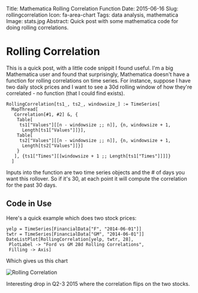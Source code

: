 Title: Mathematica Rolling Correlation Function
Date: 2015-06-16
Slug: rollingcorrelation
Icon: fa-area-chart
Tags: data analysis, mathematica
Image: stats.jpg
Abstract: Quick post with some mathematica code for doing rolling correlations.

Rolling Correlation
=====
This is a quick post, with a little code snippit I found useful. I'm a big Mathematica user and found that surprisingly, Mathematica doesn't have a function for rolling correlations on time series. For instance, suppose I have two daily stock prices and I want to see a 30d rolling window of how they're correlated - no function (that I could find exists).

```
RollingCorrelation[ts1_, ts2_, windowsize_] := TimeSeries[
  MapThread[
   Correlation[#1, #2] &, {
    Table[
     ts1["Values"][[n - windowsize ;; n]], {n, windowsize + 1, 
      Length[ts1["Values"]]}],
    Table[
     ts2["Values"][[n - windowsize ;; n]], {n, windowsize + 1, 
      Length[ts2["Values"]]}]
    }
   ], {ts1["Times"][[windowsize + 1 ;; Length[ts1["Times"]]]]}
  ]
```

Inputs into the function are two time series objects and the # of days you want this rollover. So if it's 30, at each point it will compute the correlation for the past 30 days.

Code in Use
------
Here's a quick example which does two stock prices:

```
yelp = TimeSeries[FinancialData["F", "2014-06-01"]]
twtr = TimeSeries[FinancialData["GM", "2014-06-01"]]
DateListPlot[RollingCorrelation[yelp, twtr, 28],
 PlotLabel -> "Ford vs GM 28d Rolling Correlations",
 Filling -> Axis]
```

Which gives us this chart

![Rolling Correlation](|filename|/images/gm.png)

Interesting drop in Q2-3 2015 where the correlation flips on the two stocks. 
